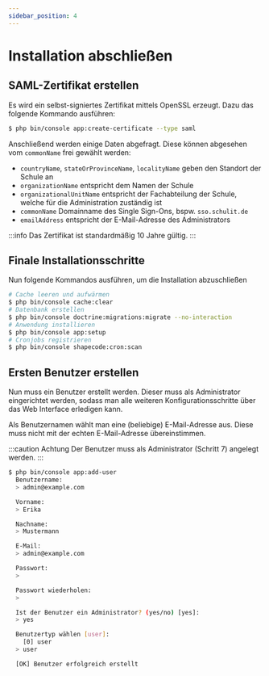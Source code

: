 ```yaml
---
sidebar_position: 4
---
```


# Installation abschließen

## SAML-Zertifikat erstellen

Es wird ein selbst-signiertes Zertifikat mittels OpenSSL erzeugt. Dazu das folgende Kommando ausführen:

```bash
$ php bin/console app:create-certificate --type saml
```

Anschließend werden einige Daten abgefragt. Diese können abgesehen vom `commonName` frei gewählt werden:

* `countryName`, `stateOrProvinceName`, `localityName` geben den Standort der Schule an
* `organizationName` entspricht dem Namen der Schule
* `organizationalUnitName` entspricht der Fachabteilung der Schule, welche für die Administration zuständig ist
* `commonName` Domainname des Single Sign-Ons, bspw. `sso.schulit.de`
* `emailAddress` entspricht der E-Mail-Adresse des Administrators

:::info
Das Zertifikat ist standardmäßig 10 Jahre gültig.
:::

## Finale Installationsschritte

Nun folgende Kommandos ausführen, um die Installation abzuschließen

```bash
# Cache leeren und aufwärmen
$ php bin/console cache:clear
# Datenbank erstellen
$ php bin/console doctrine:migrations:migrate --no-interaction
# Anwendung installieren
$ php bin/console app:setup
# Cronjobs registrieren
$ php bin/console shapecode:cron:scan
```

## Ersten Benutzer erstellen

Nun muss ein Benutzer erstellt werden. Dieser muss als Administrator eingerichtet werden, sodass
man alle weiteren Konfigurationsschritte über das Web Interface erledigen kann.

Als Benutzernamen wählt man eine (beliebige) E-Mail-Adresse aus. Diese muss nicht mit der echten E-Mail-Adresse
übereinstimmen. 

:::caution Achtung
Der Benutzer muss als Administrator (Schritt 7) angelegt werden.
:::

```bash
$ php bin/console app:add-user
  Benutzername:
  > admin@example.com

  Vorname:
  > Erika

  Nachname:
  > Mustermann

  E-Mail:
  > admin@example.com

  Passwort:
  >

  Passwort wiederholen:
  >

  Ist der Benutzer ein Administrator? (yes/no) [yes]:
  > yes

  Benutzertyp wählen [user]:
    [0] user
  > user

  [OK] Benutzer erfolgreich erstellt
```

